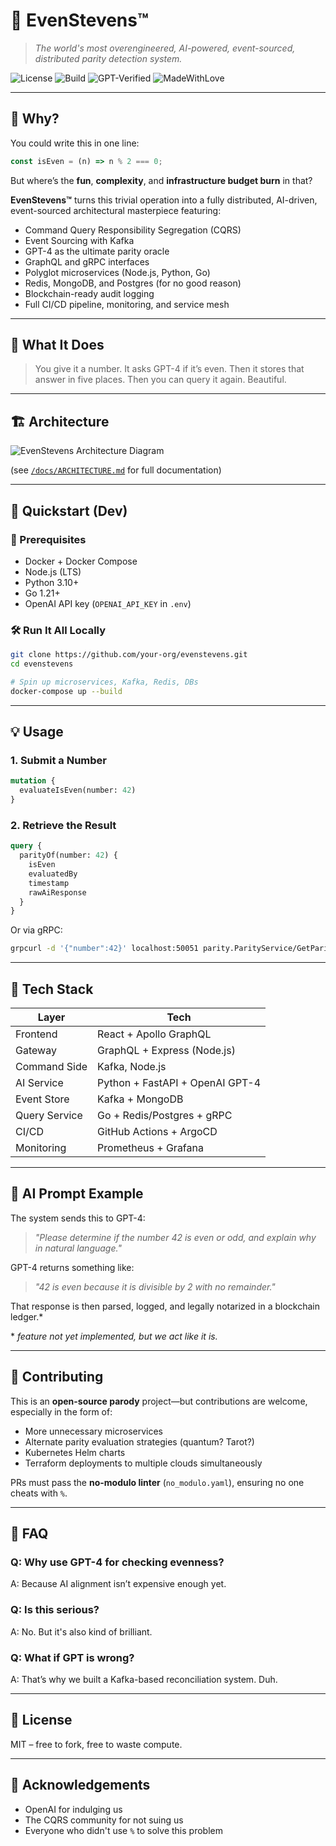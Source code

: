 # 🧠 EvenStevens™

> _The world's most overengineered, AI-powered, event-sourced, distributed parity detection system._

![License](https://img.shields.io/badge/license-MIT-green)
![Build](https://img.shields.io/github/actions/workflow/status/your-org/evenstevens/ci.yml)
![GPT-Verified](https://img.shields.io/badge/evenness-GPT--Certified-blue)
![MadeWithLove](https://img.shields.io/badge/made%20with-overengineering-red)

---

## 📣 Why?

You could write this in one line:

```ts
const isEven = (n) => n % 2 === 0;
````

But where’s the **fun**, **complexity**, and **infrastructure budget burn** in that?

**EvenStevens™** turns this trivial operation into a fully distributed, AI-driven, event-sourced architectural masterpiece featuring:

* Command Query Responsibility Segregation (CQRS)
* Event Sourcing with Kafka
* GPT-4 as the ultimate parity oracle
* GraphQL and gRPC interfaces
* Polyglot microservices (Node.js, Python, Go)
* Redis, MongoDB, and Postgres (for no good reason)
* Blockchain-ready audit logging
* Full CI/CD pipeline, monitoring, and service mesh

---

## 🚀 What It Does

> You give it a number. It asks GPT-4 if it’s even. Then it stores that answer in five places. Then you can query it again. Beautiful.

---

## 🏗️ Architecture

![EvenStevens Architecture Diagram](./docs/images/evenstevens-architecture.png)

(see [`/docs/ARCHITECTURE.md`](./docs/ARCHITECTURE.md) for full documentation)

---

## 🧪 Quickstart (Dev)

### 🐳 Prerequisites

* Docker + Docker Compose
* Node.js (LTS)
* Python 3.10+
* Go 1.21+
* OpenAI API key (`OPENAI_API_KEY` in `.env`)

### 🛠️ Run It All Locally

```bash
git clone https://github.com/your-org/evenstevens.git
cd evenstevens

# Spin up microservices, Kafka, Redis, DBs
docker-compose up --build
```

---

## 💡 Usage

### 1. Submit a Number

```graphql
mutation {
  evaluateIsEven(number: 42)
}
```

### 2. Retrieve the Result

```graphql
query {
  parityOf(number: 42) {
    isEven
    evaluatedBy
    timestamp
    rawAiResponse
  }
}
```

Or via gRPC:

```bash
grpcurl -d '{"number":42}' localhost:50051 parity.ParityService/GetParity
```

---

## 🧬 Tech Stack

| Layer         | Tech                            |
| ------------- | ------------------------------- |
| Frontend      | React + Apollo GraphQL          |
| Gateway       | GraphQL + Express (Node.js)     |
| Command Side  | Kafka, Node.js                  |
| AI Service    | Python + FastAPI + OpenAI GPT-4 |
| Event Store   | Kafka + MongoDB                 |
| Query Service | Go + Redis/Postgres + gRPC      |
| CI/CD         | GitHub Actions + ArgoCD         |
| Monitoring    | Prometheus + Grafana            |

---

## 🧠 AI Prompt Example

The system sends this to GPT-4:

> *"Please determine if the number 42 is even or odd, and explain why in natural language."*

GPT-4 returns something like:

> *"42 is even because it is divisible by 2 with no remainder."*

That response is then parsed, logged, and legally notarized in a blockchain ledger.\*

\* *feature not yet implemented, but we act like it is.*

---

## 🤖 Contributing

This is an **open-source parody** project—but contributions are welcome, especially in the form of:

* More unnecessary microservices
* Alternate parity evaluation strategies (quantum? Tarot?)
* Kubernetes Helm charts
* Terraform deployments to multiple clouds simultaneously

PRs must pass the **no-modulo linter** (`no_modulo.yaml`), ensuring no one cheats with `%`.

---

## 🧯 FAQ

### Q: Why use GPT-4 for checking evenness?

A: Because AI alignment isn’t expensive enough yet.

### Q: Is this serious?

A: No. But it's also kind of brilliant.

### Q: What if GPT is wrong?

A: That’s why we built a Kafka-based reconciliation system. Duh.

---

## 📄 License

MIT – free to fork, free to waste compute.

---

## 💌 Acknowledgements

* OpenAI for indulging us
* The CQRS community for not suing us
* Everyone who didn't use `%` to solve this problem
